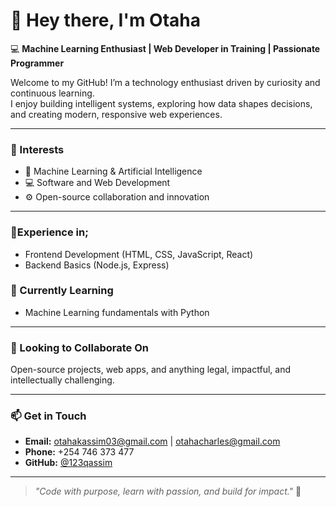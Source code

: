 # 👋 Hey there, I'm Otaha

💻 **Machine Learning Enthusiast | Web Developer in Training | Passionate Programmer**

Welcome to my GitHub! I’m a technology enthusiast driven by curiosity and continuous learning.  
I enjoy building intelligent systems, exploring how data shapes decisions, and creating modern, responsive web experiences.

---

### 👀 Interests
- 🤖 Machine Learning & Artificial Intelligence  
- 💻 Software and Web Development  
- ⚙️ Open-source collaboration and innovation  

---

### 🌱Experience in;
- Frontend Development (HTML, CSS, JavaScript, React)  
- Backend Basics (Node.js, Express)

### 🌱 Currently Learning
- Machine Learning fundamentals with Python  
---

### 🤝 Looking to Collaborate On
Open-source projects, web apps, and anything legal, impactful, and intellectually challenging.  

---

### 📫 Get in Touch
- **Email:** [otahakassim03@gmail.com](mailto:otahakassim03@gmail.com) | [otahacharles@gmail.com](mailto:otahacharles@gmail.com)  
- **Phone:** +254 746 373 477  
- **GitHub:** [@123qassim](https://github.com/123qassim)  

---

> _"Code with purpose, learn with passion, and build for impact."_ 🚀


<!---
123qassim/123qassim is a ✨ special ✨ repository because its `README.md` (this file) appears on your GitHub profile.
You can click the Preview link to take a look at your changes.
--->
